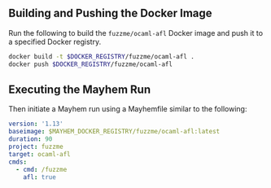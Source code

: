 ## Building and Pushing the Docker Image

Run the following to build the `fuzzme/ocaml-afl` Docker image and push it to a specified Docker registry.

```sh
docker build -t $DOCKER_REGISTRY/fuzzme/ocaml-afl .
docker push $DOCKER_REGISTRY/fuzzme/ocaml-afl
```

## Executing the Mayhem Run

Then initiate a Mayhem run using a Mayhemfile similar to the following:

```yaml
version: '1.13'
baseimage: $MAYHEM_DOCKER_REGISTRY/fuzzme/ocaml-afl:latest
duration: 90
project: fuzzme
target: ocaml-afl
cmds:
  - cmd: /fuzzme
    afl: true
```